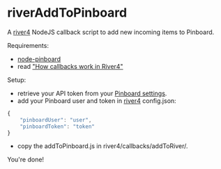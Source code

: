 # riverAddToPinboard
A [river4][0] NodeJS callback script to add new incoming items to Pinboard.

Requirements:
- [node-pinboard][1]
- read ["How callbacks work in River4"][2]

Setup:
- retrieve your API token from your [Pinboard settings][3]. 
- add your Pinboard user and token in [river4][0] config.json:
```javascript
{
    "pinboardUser": "user",
    "pinboardToken": "token"
}
```
- copy the addToPinboard.js in river4/callbacks/addToRiver/.

You're done!

[0]: https://github.com/scripting/river4
[1]: https://github.com/maxmechanic/node-pinboard
[2]: https://github.com/scripting/river4/wiki/How-callbacks-work-in-River4
[3]: https://pinboard.in/settings/password
